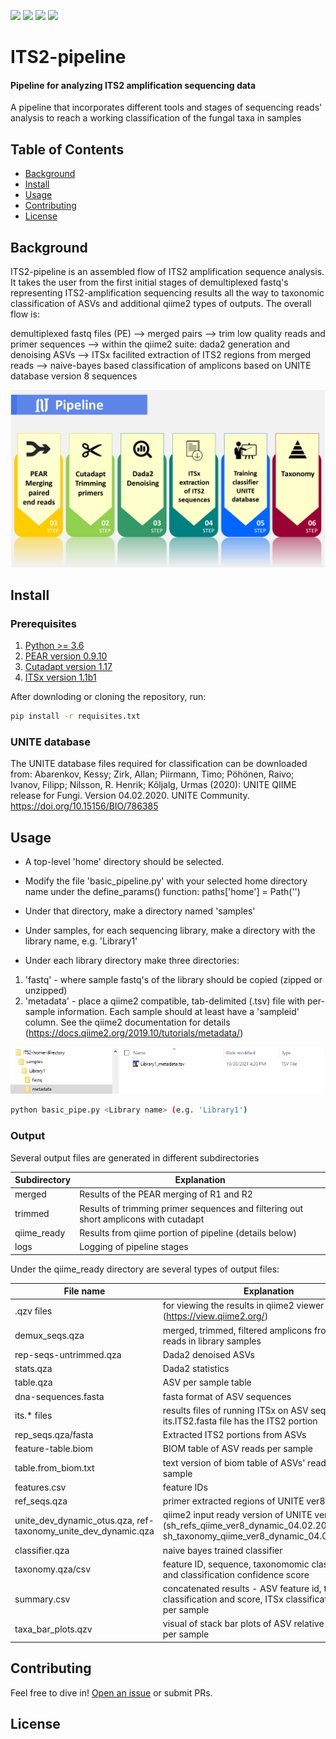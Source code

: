 [![](https://img.shields.io/badge/python-%3E%3D3.8-brightgreen)]()
[![](https://img.shields.io/badge/platforms-windows%2C%20linux%2C%20mac%20-brightgreen)]()
[![](https://img.shields.io/badge/requires-GSEA-blue)](http://www.gsea-msigdb.org/gsea/login.jsp)
[![](https://img.shields.io/badge/requires-Java-blue)](https://www.java.com/en/download/)

# ITS2-pipeline

#### Pipeline for analyzing ITS2 amplification sequencing data

A pipeline that incorporates different tools and stages of sequencing reads' analysis to reach a working classification of the fungal taxa in samples

## Table of Contents

- [Background](#background)
- [Install](#install)
- [Usage](#usage)
- [Contributing](#contributing)
- [License](#license)

## Background

ITS2-pipeline is an assembled flow of ITS2 amplification sequence analysis. It takes the user from the first initial stages of demultiplexed fastq's representing ITS2-amplification sequencing results all the way to taxonomic classification of ASVs and additional qiime2 types of outputs.
The overall flow is:

demultiplexed fastq files (PE) --> merged pairs --> trim low quality reads and primer sequences --> within the qiime2 suite: dada2 generation and denoising ASVs --> ITSx facilited extraction of ITS2 regions from merged reads --> naive-bayes based classification of amplicons based on UNITE database version 8 sequences

<img src="pipeline.png">

## Install

### Prerequisites
1) [Python >= 3.6](https://www.python.org/downloads/release/python-360/)
2) [PEAR version 0.9.10](https://cme.h-its.org/exelixis/web/software/pear/)
3) [Cutadapt version 1.17](https://cutadapt.readthedocs.io/en/stable/installation.html) 
4) [ITSx version 1.1b1](https://microbiology.se/software/itsx/)

After downloding or cloning the repository, run:
```sh
pip install -r requisites.txt
```
### UNITE database
The UNITE database files required for classification can be downloaded from:
Abarenkov, Kessy; Zirk, Allan; Piirmann, Timo; Pöhönen, Raivo; Ivanov, Filipp; Nilsson, R. Henrik; Kõljalg, Urmas (2020): UNITE QIIME release for Fungi. Version 04.02.2020. UNITE Community. https://doi.org/10.15156/BIO/786385


## Usage
- A top-level 'home' directory should be selected. 
- Modify the file 'basic_pipeline.py' with your selected home directory name under the define_params() function:
paths['home'] = Path('<your-main-directory>')


- Under that directory, make a directory named 'samples'
- Under samples, for each sequencing library, make a directory with the library name, e.g. 'Library1'
- Under each library directory make three directories:
1) 'fastq' - where sample fastq's of the library should be copied (zipped or unzipped)
2) 'metadata' - place a qiime2 compatible, tab-delimited (.tsv) file with per-sample information. Each sample should at least have a 'sampleid' column.
See the qiime2 documentation for details (https://docs.qiime2.org/2019.10/tutorials/metadata/)

  <img src="Directory_structure.png">

```sh  
python basic_pipe.py <Library name> (e.g. 'Library1')
```

### Output
Several output files are generated in different subdirectories

Subdirectory | Explanation
---|---
merged | Results of the PEAR merging of R1 and R2
trimmed | Results of trimming primer sequences and filtering out short amplicons with cutadapt
qiime_ready | Results from qiime portion of pipeline (details below)
logs | Logging of pipeline stages
 

Under the qiime_ready directory are several types of output files:

File name | Explanation
--- | ---
.qzv files | for viewing the results in qiime2 viewer (https://view.qiime2.org/)
demux_seqs.qza | merged, trimmed, filtered amplicons from paired reads in library samples
rep-seqs-untrimmed.qza | Dada2 denoised ASVs
stats.qza | Dada2 statistics
table.qza | ASV per sample table
dna-sequences.fasta | fasta format of ASV sequences
its.* files | results files of running ITSx on ASV sequences, the its.ITS2.fasta file has the ITS2 portion
rep_seqs.qza/fasta | Extracted ITS2 portions from ASVs
feature-table.biom | BIOM table of ASV reads per sample
table.from_biom.txt | text version of biom table of ASVs' reads per sample
features.csv | feature IDs
ref_seqs.qza | primer extracted regions of UNITE ver8 sequences
unite_dev_dynamic_otus.qza, ref-taxonomy_unite_dev_dynamic.qza | qiime2 input ready version of UNITE version 8.2 (sh_refs_qiime_ver8_dynamic_04.02.2020.fasta, sh_taxonomy_qiime_ver8_dynamic_04.02.2020.txt)
classifier.qza | naive bayes trained classifier
taxonomy.qza/csv | feature ID, sequence, taxonomomic classification and classification confidence score
summary.csv | concatenated results - ASV feature id, taxonomic classification and score, ITSx classification, reads per sample
taxa_bar_plots.qzv | visual of stack bar plots of ASV relative abundance per sample

## Contributing

Feel free to dive in! [Open an issue](https://github.com/danfeigin/GFlask/issues/new) or submit PRs.

## License

